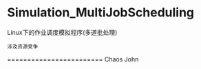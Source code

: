 Simulation_MultiJobScheduling
========================

Linux下的作业调度模拟程序(多道批处理)

`涉及资源竞争`

========================
Chaos John

